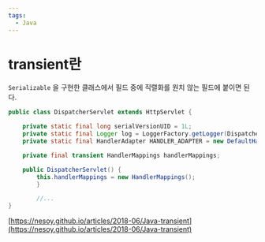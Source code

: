 ```yaml
---
tags:
  - Java
---
```

# transient란

`Serializable` 을 구현한 클래스에서 필드 중에 직렬화를 원치 않는 필드에 붙이면 된다.

```java
public class DispatcherServlet extends HttpServlet {

    private static final long serialVersionUID = 1L;
    private static final Logger log = LoggerFactory.getLogger(DispatcherServlet.class);
    private static final HandlerAdapter HANDLER_ADAPTER = new DefaultHandlerAdapter();

    private final transient HandlerMappings handlerMappings;

    public DispatcherServlet() {
        this.handlerMappings = new HandlerMappings();
		}

		//...
}
```

[https://nesoy.github.io/articles/2018-06/Java-transient](https://nesoy.github.io/articles/2018-06/Java-transient)